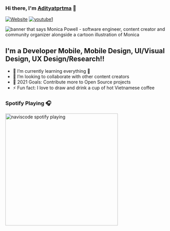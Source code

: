 ### Hi there, I'm [Adityatprtma][website] 👋

[![Website](https://img.shields.io/website?label=adityatprtma&logoColor=%20&style=for-the-badge&up_message=UP&url=https%3A%2F%2Flinktr.ee%2FAdityatprtma)](https://linktr.ee/Adityatprtma)
[![youtube1](https://img.shields.io/website?color=%23ff0000%20&label=%20adityatprtma&logo=youtube&logoColor=%23ff0000%20&style=for-the-badge&up_message=1k&url=https%3A%2F%2Fwww.youtube.com%2Fchannel%2FUCr19zDWnZgm-aRRaL0LPIjA%2Ffeatured%3Fsub_confirmation%3D1%3Fsub_confirmation%3D1)](https://www.youtube.com/channel/UCr19zDWnZgm-aRRaL0LPIjA/featured?sub_confirmation=1?sub_confirmation=1)

<img src="https://media.giphy.com/media/RbDKaczqWovIugyJmW/giphy.gif" alt="banner that says Monica Powell - software engineer, content creator and community organizer alongside a cartoon illustration of Monica">

## I'm a Developer Mobile, Mobile Design, UI/Visual Design, UX Design/Research!!

- 🌱 I’m currently learning everything 🤣
- 👯 I’m looking to collaborate with other content creators
- 🥅 2021 Goals: Contribute more to Open Source projects
- ⚡ Fun fact: I love to draw and drink a cup of hot Vietnamese coffee

### Spotify Playing 🎧

[<img src="https://spotify-now-playing-kappa.vercel.app/api/spotify-playing" alt="naviscode spotify playing" width="350" />](https://open.spotify.com/playlist/5BoApeZ2BiGCRVRh5f187z?si=9bdd90a2f0d5400d)

[website]: https://linktr.ee/Adityatprtma
[youtube1]: https://www.youtube.com/channel/UCr19zDWnZgm-aRRaL0LPIjA/featured?sub_confirmation=1?sub_confirmation=1
[youtube]: https://www.youtube.com/channel/UCr19zDWnZgm-aRRaL0LPIjA
[instagram]: https://www.instagram.com/adityatprtma/
